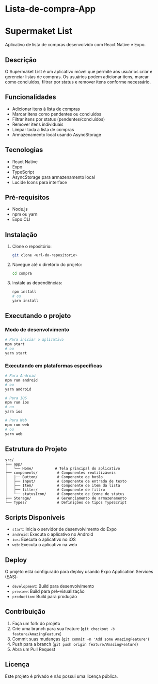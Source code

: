 # Lista-de-compra-App
# Supermaket List

Aplicativo de lista de compras desenvolvido com React Native e Expo.

## Descrição

O Supermaket List é um aplicativo móvel que permite aos usuários criar e gerenciar listas de compras. Os usuários podem adicionar itens, marcar como concluídos, filtrar por status e remover itens conforme necessário.

## Funcionalidades

- Adicionar itens à lista de compras
- Marcar itens como pendentes ou concluídos
- Filtrar itens por status (pendentes/concluídos)
- Remover itens individuais
- Limpar toda a lista de compras
- Armazenamento local usando AsyncStorage

## Tecnologias

- React Native
- Expo
- TypeScript
- AsyncStorage para armazenamento local
- Lucide Icons para interface

## Pré-requisitos

- Node.js
- npm ou yarn
- Expo CLI

## Instalação

1. Clone o repositório:
   ```bash
   git clone <url-do-repositorio>
   ```

2. Navegue até o diretório do projeto:
   ```bash
   cd compra
   ```

3. Instale as dependências:
   ```bash
   npm install
   # ou
   yarn install
   ```

## Executando o projeto

### Modo de desenvolvimento

```bash
# Para iniciar o aplicativo
npm start
# ou
yarn start
```

### Executando em plataformas específicas

```bash
# Para Android
npm run android
# ou
yarn android

# Para iOS
npm run ios
# ou
yarn ios

# Para Web
npm run web
# ou
yarn web
```

## Estrutura do Projeto

```
src/
├── app/
│   └── Home/          # Tela principal do aplicativo
├── components/         # Componentes reutilizáveis
│   ├── Button/         # Componente de botão
│   ├── Input/          # Componente de entrada de texto
│   ├── Item/           # Componente de item da lista
│   ├── filter/         # Componente de filtro
│   └── statusIcon/     # Componente de ícone de status
├── Storage/            # Gerenciamento de armazenamento
└── Types/              # Definições de tipos TypeScript
```

## Scripts Disponíveis

- `start`: Inicia o servidor de desenvolvimento do Expo
- `android`: Executa o aplicativo no Android
- `ios`: Executa o aplicativo no iOS
- `web`: Executa o aplicativo na web

## Deploy

O projeto está configurado para deploy usando Expo Application Services (EAS):

- `development`: Build para desenvolvimento
- `preview`: Build para pré-visualização
- `production`: Build para produção

## Contribuição

1. Faça um fork do projeto
2. Crie uma branch para sua feature (`git checkout -b feature/AmazingFeature`)
3. Commit suas mudanças (`git commit -m 'Add some AmazingFeature'`)
4. Push para a branch (`git push origin feature/AmazingFeature`)
5. Abra um Pull Request

## Licença

Este projeto é privado e não possui uma licença pública.
